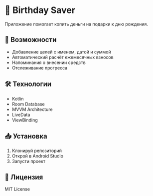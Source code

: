 # 🎁 Birthday Saver

Приложение помогает копить деньги на подарки к дню рождения.

## 🚀 Возможности

- Добавление целей с именем, датой и суммой
- Автоматический расчёт ежемесячных взносов
- Напоминания о внесении средств
- Отслеживание прогресса

## 🛠 Технологии

- Kotlin
- Room Database
- MVVM Architecture
- LiveData
- ViewBinding

## 📥 Установка

1. Клонируй репозиторий
2. Открой в Android Studio
3. Запусти проект

## 📄 Лицензия

MIT License
